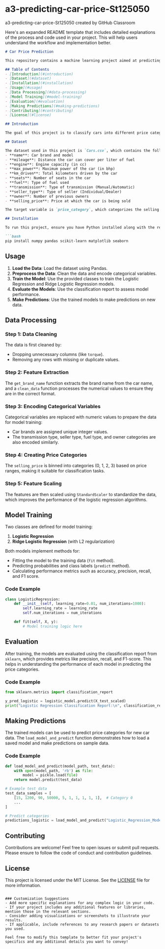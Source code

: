 # a3-predicting-car-price-St125050
a3-predicting-car-price-St125050 created by GitHub Classroom

Here's an expanded README template that includes detailed explanations of the process and code used in your project. This will help users understand the workflow and implementation better.

```markdown
# Car Price Prediction

This repository contains a machine learning project aimed at predicting car prices based on various features of the cars using logistic regression techniques. The project implements both standard logistic regression and ridge logistic regression to classify cars into different price categories.

## Table of Contents
- [Introduction](#introduction)
- [Dataset](#dataset)
- [Installation](#installation)
- [Usage](#usage)
- [Data Processing](#data-processing)
- [Model Training](#model-training)
- [Evaluation](#evaluation)
- [Making Predictions](#making-predictions)
- [Contributing](#contributing)
- [License](#license)

## Introduction

The goal of this project is to classify cars into different price categories based on their specifications, such as mileage, engine capacity, and power. By employing machine learning algorithms, we can provide insights into car prices, which can be beneficial for both sellers and buyers in the automotive market.

## Dataset

The dataset used in this project is `Cars.csv`, which contains the following features:
- **name**: Car brand and model
- **mileage**: Distance the car can cover per liter of fuel
- **engine**: Engine capacity (in cc)
- **max_power**: Maximum power of the car (in bhp)
- **km_driven**: Total kilometers driven by the car
- **seats**: Number of seats in the car
- **fuel**: Type of fuel used
- **transmission**: Type of transmission (Manual/Automatic)
- **seller_type**: Type of seller (Individual/Dealer)
- **owner**: Number of previous owners
- **selling_price**: Price at which the car is being sold

The target variable is `price_category`, which categorizes the selling price into four classes.

## Installation

To run this project, ensure you have Python installed along with the required libraries. You can install the necessary libraries using pip:

```bash
pip install numpy pandas scikit-learn matplotlib seaborn
```

## Usage

1. **Load the Data**: Load the dataset using Pandas.
2. **Preprocess the Data**: Clean the data and encode categorical variables.
3. **Train the Model**: Use the provided classes to train the Logistic Regression and Ridge Logistic Regression models.
4. **Evaluate the Models**: Use the classification report to assess model performance.
5. **Make Predictions**: Use the trained models to make predictions on new data.

## Data Processing

### Step 1: Data Cleaning
The data is first cleaned by:
- Dropping unnecessary columns (like `torque`).
- Removing any rows with missing or duplicate values.

### Step 2: Feature Extraction
The `get_brand_name` function extracts the brand name from the car name, and a `clean_data` function processes the numerical values to ensure they are in the correct format.

### Step 3: Encoding Categorical Variables
Categorical variables are replaced with numeric values to prepare the data for model training:
- Car brands are assigned unique integer values.
- The transmission type, seller type, fuel type, and owner categories are also encoded similarly.

### Step 4: Creating Price Categories
The `selling_price` is binned into categories (0, 1, 2, 3) based on price ranges, making it suitable for classification tasks.

### Step 5: Feature Scaling
The features are then scaled using `StandardScaler` to standardize the data, which improves the performance of the logistic regression algorithms.

## Model Training

Two classes are defined for model training:
1. **Logistic Regression**
2. **Ridge Logistic Regression** (with L2 regularization)

Both models implement methods for:
- Fitting the model to the training data (`fit` method).
- Predicting probabilities and class labels (`predict` method).
- Calculating performance metrics such as accuracy, precision, recall, and F1 score.

### Code Example
```python
class LogisticRegression:
    def __init__(self, learning_rate=0.01, num_iterations=1000):
        self.learning_rate = learning_rate
        self.num_iterations = num_iterations

    def fit(self, X, y):
        # Model training logic here
```

## Evaluation

After training, the models are evaluated using the classification report from `sklearn`, which provides metrics like precision, recall, and F1-score. This helps in understanding the performance of each model in predicting the price categories.

### Code Example
```python
from sklearn.metrics import classification_report

y_pred_logistic = logistic_model.predict(X_test_scaled)
print("Logistic Regression Classification Report:\n", classification_report(y_test, y_pred_logistic))
```

## Making Predictions

The trained models can be used to predict price categories for new car data. The `load_model_and_predict` function demonstrates how to load a saved model and make predictions on sample data.

### Code Example
```python
def load_model_and_predict(model_path, test_data):
    with open(model_path, 'rb') as file:
        model = pickle.load(file)
    return model.predict(test_data)

# Example test data
test_data_samples = [
    [15, 1200, 90, 50000, 5, 1, 1, 1, 1, 1],  # Category 0
    ...
]

# Predict categories
predictions_logistic = load_model_and_predict("Logistic_Regression_Model.pkl", test_data_scaled)
```

## Contributing

Contributions are welcome! Feel free to open issues or submit pull requests. Please ensure to follow the code of conduct and contribution guidelines.

## License

This project is licensed under the MIT License. See the [LICENSE](LICENSE) file for more information.
```

### Customization Suggestions
- Add more specific explanations for any complex logic in your code.
- If your project includes any additional features or libraries, mention those in the relevant sections.
- Consider adding visualizations or screenshots to illustrate your results.
- If applicable, include references to any research papers or datasets you used.

Feel free to modify this template to better fit your project's specifics and any additional details you want to convey!




